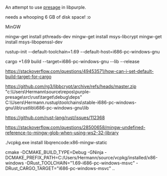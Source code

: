 An attempt to use [presage](https://github.com/whisperfish/presage) in libpurple.

needs a whooping 6 GB of disk space! :o

MinGW

mingw-get install pthreads-dev
mingw-get install msys-libcrypt
mingw-get install msys-libopenssl-dev

rustup-init --default-toolchain=1.69 --default-host=i686-pc-windows-gnu

cargo +1.69 build --target=i686-pc-windows-gnu --lib --release


https://stackoverflow.com/questions/49453571/how-can-i-set-default-build-target-for-cargo


https://github.com/rg3/libbcrypt/archive/refs/heads/master.zip
"c:\\Users\\Hermann\\source\\repos\\purple-presage\\src\\rust\\target\\debug\\deps"
C:\Users\Hermann\.rustup\toolchains\stable-i686-pc-windows-gnu\lib\rustlib\i686-pc-windows-gnu\lib


https://github.com/rust-lang/rust/issues/112368

https://stackoverflow.com/questions/28500658/mingw-undefined-reference-to-mingw-glob-when-using-ws2-32-library

./vcpkg.exe install libqrencode:x86-mingw-static




cmake -DCMAKE_BUILD_TYPE=Debug -GNinja -DCMAKE_PREFIX_PATH=C:/Users/Hermann/source/vcpkg/installed/x86-windows -DRust_TOOLCHAIN="1.69-i686-pc-windows-msvc" -DRust_CARGO_TARGET="i686-pc-windows-msvc" ..